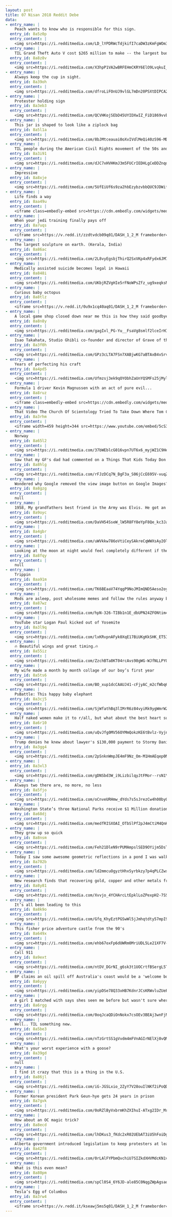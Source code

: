 ```yaml
---
layout: post
title: 07 Nisan 2018 Reddit Debe
data:
- entry_name: |
    Peach wants to know who is responsible for this sign.
  entry_id: 8a5z0p
  entry_content: |
    <img src=https://i.redditmedia.com/LD_lYPDRWcTdjkifI7caDW3zKmFgWOm3CKayA_mI69c.jpg?s=f5f647779390cf6498095291b6cdb3f1 frameborder=0>
- entry_name: |
    TIL Grand Theft Auto V cost $265 million to make -- the largest budget of any video game at that time -- but turned around and made $1 billion in its first 72 hours
  entry_id: 8a8z8v
  entry_content: |
    <img src=https://i.redditmedia.com/X3hpP1VA2wBRFEHmCKRY6ElO9LvqkuI_8EoKkaf9MY0.jpg?s=cbd4ce2869f4f28e80fa5a251ca98782 frameborder=0>
- entry_name: |
    Always keep the cup in sight.
  entry_id: 8a39oh
  entry_content: |
    <img src=https://i.redditmedia.com/dfroLiFOnUJ9vlGL7mDn20PSXtDIPCA2Cgqnsb4MyPY.gif?fm=jpg&s=e5b62cfd316c84e37ff0140cb6a59c43 frameborder=0>
- entry_name: |
    Protester holding sign
  entry_id: 8a3eb3
  entry_content: |
    <img src=https://i.redditmedia.com/QCVHKojSEbD45UYIDXwIZ_FiD1869vvbJB6uDif2ehg.png?s=33cb990cd854e27beb2967ee49f9c2a0 frameborder=0>
- entry_name: |
    This jar is shaped to look like a ziplock bag
  entry_id: 8a5l1a
  entry_content: |
    <img src=https://i.redditmedia.com/8bJMtceauai0oXvIVdlMeQi40zS96-MDkfo9Jlil7as.jpg?s=dc8be7bef1be3cf77747ee837689093b frameborder=0>
- entry_name: |
    TIL people during the American Civil Rights movement of the 50s and 60s were encouraged to march in their finest clothes so as to reframe the very idea of what a disrupter looked like.
  entry_id: 8a3i91
  entry_content: |
    <img src=https://i.redditmedia.com/dJC7xHVHKmJ3m5FUCrIEDHLgCeDDZnqdV20V9Y0TA6Q.jpg?s=4829fc6b12083493e1a316681e21dda6 frameborder=0>
- entry_name: |
    Impressive
  entry_id: 8a8xje
  entry_content: |
    <img src=https://i.redditmedia.com/5UfEiUf6s9za2hbEzybzvbbQUC9JDWifAIKw-lNaTok.jpg?s=45bac536aa556ce1cfe20d3638c374aa frameborder=0>
- entry_name: |
    Life finds a way
  entry_id: 8aa49u
  entry_content: |
    <iframe class=embedly-embed src=https://cdn.embedly.com/widgets/media.html?src=https%3A%2F%2Fgfycat.com%2Fifr%2FGargantuanRegalAsiaticlesserfreshwaterclam&url=https%3A%2F%2Fgfycat.com%2FGargantuanRegalAsiaticlesserfreshwaterclam&image=https%3A%2F%2Fthumbs.gfycat.com%2FGargantuanRegalAsiaticlesserfreshwaterclam-size_restricted.gif&key=522baf40bd3911e08d854040d3dc5c07&type=text%2Fhtml&schema=gfycat width=230 height=400 scrolling=no frameborder=0 allowfullscreen></iframe>
- entry_name: |
    When your jedi training finally pays off
  entry_id: 8a7uqs
  entry_content: |
    <iframe src=https://v.redd.it/zzdtvdcb09q01/DASH_1_2_M frameborder=0></iframe>
- entry_name: |
    The largest sculpture on earth. (Kerala, India)
  entry_id: 8a86ac
  entry_content: |
    <img src=https://i.redditmedia.com/2L8vyEgsbjThirQ2SxVKp4xRFydx6JM7FjIXcxW0V7Q.jpg?s=d4002bf2f7481384f84cc3469fa8fee3 frameborder=0>
- entry_name: |
    Medically assisted suicide becomes legal in Hawaii
  entry_id: 8a848i
  entry_content: |
    <img src=https://i.redditmedia.com/UKbjRZVgHIe5rFNoWPsZfz_ug9xeqksNdY-m6lReW2c.jpg?s=e0dcbd404ab495c28320e5ce9b4a126d frameborder=0>
- entry_name: |
    Curious baby octopus
  entry_id: 8a8tlz
  entry_content: |
    <iframe src=https://v.redd.it/0u9x1cq40aq01/DASH_1_2_M frameborder=0></iframe>
- entry_name: |
    A local game shop closed down near me this is how they said goodbye
  entry_id: 8a8n8y
  entry_content: |
    <img src=https://i.redditmedia.com/gagIxl_PG-Yu__FsaVg8smlf2lceIrHIafcfMhwsFkI.jpg?s=b8922cfc4b33748c931b73b05bb5200f frameborder=0>
- entry_name: |
    Isao Takahata, Studio Ghibli co-founder and director of Grave of the Fireflies, Only Yesterday, Pom Poko, and The Tale of the Princess Kaguya has died. (Japanese Article)
  entry_id: 8a3f0h
  entry_content: |
    <img src=https://i.redditmedia.com/GPz3cLTA7FSn7XABjwKG7aBTAxB4vSrvwuVBCDVAA3c.jpg?s=91a75211ef16f74853d105c3df5a0717 frameborder=0>
- entry_name: |
    Years of perfecting his craft
  entry_id: 8a4pd5
  entry_content: |
    <img src=https://i.redditmedia.com/Ufmzsj3ek9qOYObhZaUnYQSMFs25jMylk9cACusHomU.png?s=7d17218fd54579044750743de33b7cbc frameborder=0>
- entry_name: |
    Formula 1 driver Kevin Magnussen with an act of pure evil...
  entry_id: 8a8ruz
  entry_content: |
    <iframe class=embedly-embed src=https://cdn.embedly.com/widgets/media.html?src=https%3A%2F%2Fgfycat.com%2Fifr%2FNervousInfiniteArcticseal&url=https%3A%2F%2Fgfycat.com%2FNervousInfiniteArcticseal&image=https%3A%2F%2Fthumbs.gfycat.com%2FNervousInfiniteArcticseal-size_restricted.gif&key=522baf40bd3911e08d854040d3dc5c07&type=text%2Fhtml&schema=gfycat width=600 height=338 scrolling=no frameborder=0 allowfullscreen></iframe>
- entry_name: |
    That Video The Church Of Scientology Tried To Take Down Where Tom Cruise Salutes The Portrait Of Its Dead Founder
  entry_id: 8a3rhm
  entry_content: |
    <iframe width=459 height=344 src=https://www.youtube.com/embed/5cS3BFiGwgE?feature=oembed&enablejsapi=1&enablejsapi=1&enablejsapi=1 frameborder=0 allow=autoplay; encrypted-media allowfullscreen></iframe>
- entry_name: |
    Norway
  entry_id: 8a65l2
  entry_content: |
    <img src=https://i.redditmedia.com/37bWEblcG016vpn7UT6x6_myjWZ1C9He7yyOsNvUtu8.jpg?s=4dae816b3d353b2983f715c92cf6b28b frameborder=0>
- entry_name: |
    Saw that my GF's dad had commented on a Things That Kids Today Don't Understand post on Facebook and I feared the worst...
  entry_id: 8a8hlg
  entry_content: |
    <img src=https://i.redditmedia.com/rFJzDCq7N_BgF3a_S06jCcE695V-vuqZOpr6-hCU35E.jpg?s=047050366a4df17d55572287cf1cbafd frameborder=0>
- entry_name: |
    Wondered why Google removed the view image button on Google Images?
  entry_id: 8a8gzg
  entry_content: |
    null
- entry_name: |
    1958, My grandfathers best friend in the Army was Elvis. He got an iPhone just so he could show EVERYONE this picture.
  entry_id: 8a9oyc
  entry_content: |
    <img src=https://i.redditmedia.com/DaVH54SseW_lW5R8FY8eYpF8Qe_kc3JaKgzOQvfYTrM.jpg?s=e4ffd546c412c9a7e2eb3653ff679f74 frameborder=0>
- entry_name: |
  entry_id: 8a4gbr
  entry_content: |
    <img src=https://i.redditmedia.com/uWVkkw786oVtiCeySAkreCqWWXsAy2Ol77ICfZ4vD-Q.png?s=5aa9965b45438b1eb4095f38b3c34a7d frameborder=0>
- entry_name: |
    Looking at the moon at night would feel completely different if the Apollo 11 crew couldn't return home
  entry_id: 8a8fqy
  entry_content: |
    null
- entry_name: |
    Trippin
  entry_id: 8aa91m
  entry_content: |
    <img src=https://i.redditmedia.com/TK6BEaaV74YqgP9NoJMImQND5Aeso2oy08aPSAeYL2k.jpg?s=ae16a298f55d6454d3f88e230f922b3f frameborder=0>
- entry_name: |
    Mods are asleep, post wholesome memes and follow the rules anyway because we shouldn’t make life harder for them.
  entry_id: 8a87wz
  entry_content: |
    <img src=https://i.redditmedia.com/hpN-326-TIBb1n1E_dbUPN24ZFONtim4aDePBiHjqyg.jpg?s=3c2f81de0611e5a319e5a390e571ac08 frameborder=0>
- entry_name: |
    YouTube star Logan Paul kicked out of Yosemite
  entry_id: 8a3l9q
  entry_content: |
    <img src=https://i.redditmedia.com/lxKRvpnAFyk0XqE17BiUKgKkSHK_ET5IYHiScguJ7jc.jpg?s=e508100b05577158634e30ff73db4879 frameborder=0>
- entry_name: |
    🔥 Beautiful wings and great timing.🔥
  entry_id: 8a55iz
  entry_content: |
    <img src=https://i.redditmedia.com/ZzchBTa8KT04rcAvs98gWG-WJfNLLPYQRilFXgw2rr0.jpg?s=8a8941bf942e009e3ed6ed894f0bc766 frameborder=0>
- entry_name: |
    My wife made a month by month collage of our boy’s first year
  entry_id: 8a5ts6
  entry_content: |
    <img src=https://i.redditmedia.com/BO_xup1dcCAAUJ41-cFjyAC_m2cfWbq6sbFRVhZKl4k.jpg?s=c9eb570129bbe7cbaf156bdd62b4f688 frameborder=0>
- entry_name: |
    PsBattle: This happy baby elephant
  entry_id: 8a3cj5
  entry_content: |
    <img src=https://i.redditmedia.com/SjWfathBq3lIMrR6z84vyiRk9ygWmrWZsS3R8QmPAU8.jpg?s=53cef4ad9d5a7efd6bc2d79952a5ebf1 frameborder=0>
- entry_name: |
    Half naked women make it to r/all, but what about the best heart surgeon in Japan?
  entry_id: 8a6r10
  entry_content: |
    <img src=https://i.redditmedia.com/uQvJfg0MV56OYMmQokzKE6tBvlz-VyjnWe-jmTwhaKc.gif?fm=jpg&s=0def1d86a52a15805749617abafe1295 frameborder=0>
- entry_name: |
    Trump denies he knew about lawyer's $130,000 payment to Stormy Daniels
  entry_id: 8a3gg4
  entry_content: |
    <img src=https://i.redditmedia.com/2pSnknWmpJE4mF9Nz_Om-M1HmAEqep0N35iyuESDP1c.jpg?s=c03c0e75c8c418076152b0aff4c5ef86 frameborder=0>
- entry_name: |
  entry_id: 8a3xl3
  entry_content: |
    <img src=https://i.redditmedia.com/gDNSbd3W_i9LizbilqyJtFMor--rsN1YmRcVtSZXe-g.jpg?s=21a62610f47b52b8103e892c9f8243fa frameborder=0>
- entry_name: |
    Always two there are, no more, no less
  entry_id: 8a5fjo
  entry_content: |
    <img src=https://i.redditmedia.com/oCnveURHmw_dYds7s5sJrezCw4h00byOy2HGAalOSPw.jpg?s=b969c639ad43ceead84fcc8dc48427ba frameborder=0>
- entry_name: |
    Washington State’s three National Parks receive $1 Million donation from woman who loved the outdoors.
  entry_id: 8a68dj
  entry_content: |
    <img src=https://i.redditmedia.com/medfRISXOAI_OTbSlPf2pJ4mCtiM4QnKWWULzTT--zQ.jpg?s=29779ec7f7bfaba3c22080cd513712a8 frameborder=0>
- entry_name: |
    They grow up so quick
  entry_id: 8a8nsm
  entry_content: |
    <img src=https://i.redditmedia.com/Feh21DleN9rPUMAmpslSED9OYijm5DsTa1Q44ptnT80.jpg?s=bee7fca9240875a7ac8b8f20dc53fa3e frameborder=0>
- entry_name: |
    Today I saw some awesome geometric reflections in a pond I was walking by
  entry_id: 8a702b
  entry_content: |
    <img src=https://i.redditmedia.com/ld2mmcuOgyztHhxSyrbkzy7p4qPLCZwxPliQD9xzueA.jpg?s=77087b0e30f737b687789ff70ace706a frameborder=0>
- entry_name: |
    New research finds that recovering gold, copper and other metals from e-waste is cheaper than obtaining these metals from mines. The researchers conclude that with these offsets, it costs 13 times more to obtain these metals from ore than from urban mining.
  entry_id: 8a8y81
  entry_content: |
    <img src=https://i.redditmedia.com/Xvvjo_4YCHArcLtEpklLoZPexpH2-7SS-FHk4aGJmBY.jpg?s=f3b1983950c3c60c47d04af353c484cc frameborder=0>
- entry_name: |
    It’s all been leading to this
  entry_id: 8a8k9o
  entry_content: |
    <img src=https://i.redditmedia.com/Gfq_KhyEztPGSwWl5jJmhqtdty57mpI9lobqaPfmKDc.jpg?s=7eee82f3802a62ceccb65e8ee4331b76 frameborder=0>
- entry_name: |
    This fisher price adventure castle from the 90's
  entry_id: 8a649x
  entry_content: |
    <img src=https://i.redditmedia.com/ehb67oxFp6dUWRm0MriUDL5Le21XF7V-EQlUTACUXbU.jpg?s=4b116a6862d6f884df88e1e61e720157 frameborder=0>
- entry_name: |
    Call 911
  entry_id: 8a9ext
  entry_content: |
    <img src=https://i.redditmedia.com/ntDV_DGrNI_g6sk3t1UOCrtfBSergL5T28QHCm-c5GQ.png?s=90dcbcc65e4c4d78449b54bdb88699f2 frameborder=0>
- entry_name: |
    BP claims an oil spill off Australia's coast would be a 'welcome boost' to local economies
  entry_id: 8a6yyy
  entry_content: |
    <img src=https://i.redditmedia.com/yipDSe78Q33xHB7KdnrJCsKRWvluZUeP1U4RNdw-yDo.jpg?s=397b124231baea1d057cf09f2eb2e546 frameborder=0>
- entry_name: |
    A girl I matched with says shes seen me before but wasn't sure where from. We try to figure it out.
  entry_id: 8a6rgg
  entry_content: |
    <img src=https://i.redditmedia.com/0oqJcaQDiOnNokx7csOEv3BEAj3wnFjNy6dtGMoe-k4.jpg?s=da83ba7dc6a1e642f78189f5038939cf frameborder=0>
- entry_name: |
    Well.. TIL something new.
  entry_id: 8a5be3
  entry_content: |
    <img src=https://i.redditmedia.com/nTzGrtSS1gVvdm4mFVnAGIrNElXj0vQM_JxJfwIXsAU.jpg?s=fbd4c8b9dd267beebb283f828f3a311e frameborder=0>
- entry_name: |
    What's your worst experience with a goose?
  entry_id: 8a39gd
  entry_content: |
    null
- entry_name: |
    I find it crazy that this is a thing in the U.S.
  entry_id: 8a86jl
  entry_content: |
    <img src=https://i.redditmedia.com/iG-JGSLxio_2ZyY7V28ouIlNKf2iPoQD_NpwNIsq0C4.jpg?s=78656d8c0d6291cc0e851320765be186 frameborder=0>
- entry_name: |
    Former Korean president Park Geun-hye gets 24 years in prison
  entry_id: 8a7gvk
  entry_content: |
    <img src=https://i.redditmedia.com/0oRZlByVxbrmKhZXIhuI-ATxg2IDr_MrZUE8kxykPok.jpg?s=6b4d4052880ea0730fbca1ce78d281d6 frameborder=0>
- entry_name: |
    How about an OC magic trick?
  entry_id: 8a8ecd
  entry_content: |
    <img src=https://i.redditmedia.com/lhDKus3_fKdc2xR02UEbAT3iU5hFoiDgT_ra3VTjih4.jpg?s=aa151f1f95cff77b7f243215e1536d8a frameborder=0>
- entry_name: |
    Alberta government introduced legislation to keep protesters at least 50 metres away from abortion clinics and make it illegal for demonstrators to video or take pictures of people entering or leaving building. Intimidation of patients at province’s clinics is on rise, Health Minister Hoffman said.
  entry_id: 8a42f8
  entry_content: |
    <img src=https://i.redditmedia.com/0rLAlFYPbmQvchiU7SIZkdXHVMdcKN1vY0D9ALHoCJg.jpg?s=3978b23aec676b9524a595259708efbc frameborder=0>
- entry_name: |
    What is this even mean?
  entry_id: 8a80pm
  entry_content: |
    <img src=https://i.redditmedia.com/spCl0S4_6Y6JD-ale85C0NqgZWpAgsaqw7S_HXbwIHg.jpg?s=faddf58c4a891131a2643d9d626abdd7 frameborder=0>
- entry_name: |
    Tesla’s Egg of Columbus
  entry_id: 8a3rw4
  entry_content: |
    <iframe src=https://v.redd.it/kseawj5ms5q01/DASH_1_2_M frameborder=0></iframe>
---
```

